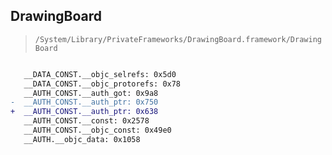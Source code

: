## DrawingBoard

> `/System/Library/PrivateFrameworks/DrawingBoard.framework/DrawingBoard`

```diff

   __DATA_CONST.__objc_selrefs: 0x5d0
   __DATA_CONST.__objc_protorefs: 0x78
   __AUTH_CONST.__auth_got: 0x9a8
-  __AUTH_CONST.__auth_ptr: 0x750
+  __AUTH_CONST.__auth_ptr: 0x638
   __AUTH_CONST.__const: 0x2578
   __AUTH_CONST.__objc_const: 0x49e0
   __AUTH.__objc_data: 0x1058

```

